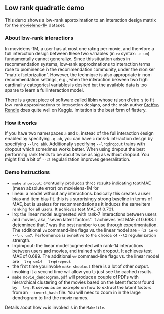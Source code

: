 Low rank quadratic demo
-------------------------------

This demo shows a low-rank approximation to an interaction design matrix
for the [movielens-1M](http://files.grouplens.org/papers/ml-10m-README.html)
dataset.

### About low-rank interactions ###

In movielens-1M, a user has at most one rating per movie, and therefore
a full interaction design between these two variables (in `vw` syntax:
`-q um`) fundamentally cannot generalize.  Since this situation arises
in recommendation systems, low-rank approximations to interaction terms
rose to prominence in the recommendation community, under the moniker
"matrix factorization".  However, the technique is also appropriate
in non-recommendation settings, e.g., when the interaction between two
high cardinality categorical variables is desired but the available data
is too sparse to learn a full interaction model.

There is a great piece of software called [libfm](http://www.libfm.org/)
whose raison d'etre is to fit low-rank approximations to interaction 
designs, and the main author [Steffen Rendle](http://www.kaggle.com/users/25112/steffen-rendle) does quite well on Kaggle.  Imitation is the best form
of flattery.

### How it works ###

If you have two namespaces `a` and `b`, instead of the full interaction
design enabled by specifying `-q ab`, you can have a rank-k interaction
design by specifying `--lrq abk`.  Additionally specifying `--lrqdropout`
trains with dropout which sometimes works better.  When using dropout the
best performing rank tends to be about twice as big as without dropout.
You might find a bit of `--l2` regularization improves generalization.

### Demo Instructions ###
- `make shootout`: eventually produces three results indicating test MAE (mean absolute error) on movielens-1M for
 - linear: a model without any interactions.  basically this creates a user bias and item bias fit.  this is a surprisingly strong baseline in terms of MAE, but is useless for recommendation as it induces the same item ranking for all users.  It achieves test MAE of 0.731.
 - lrq: the linear model augmented with rank-7 interactions between users and movies, aka, "seven latent factors".  It achieves test MAE of 0.698.  I determined that 7 was the best number to use through experimentation.  The additional `vw` command-line flags vs. the linear model are `--l2 1e-6 --lrq um7`.  Performance is sensitive to the choice of `--l2` regularization strength.
 - lrqdropout: the linear model augmented with rank-14 interactions between users and movies, and trained with dropout.  It achieves test MAE of 0.689.  The additional `vw` command-line flags vs. the linear model are `--lrq um14 --lrqdropout`.
- the first time you invoke `make shootout` there is a lot of other output.  invoking it a second time will allow you to just see the cached results.
- `make movie_dendrogram.pdf` will produce a couple of PDFs with hierarchical clustering of the movies based on the latent factors found by `--lrq`. It serves as an example on how to extract the latent factors from an `--invert_hash` file. You will need to zoom in in the large dendrogram to find the movie names.

Details about how `vw` is invoked is in the `Makefile`.
